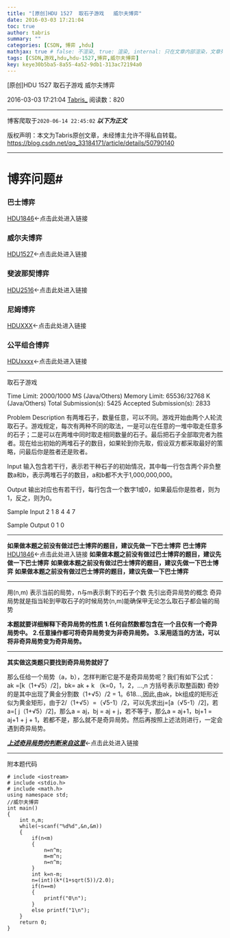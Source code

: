 ```yaml
---
title: "[原创]HDU 1527  取石子游戏   威尔夫博弈"
date: 2016-03-03 17:21:04
toc: true
author: tabris
summary: ""
categories: [CSDN, 博弈 ,hdu]
mathjax: true # false: 不渲染, true: 渲染, internal: 只在文章内部渲染，文章列表中不渲染
tags: [CSDN,游戏,hdu,hdu-1527,博弈,威尔夫博弈]
key: keye30b5ba5-8a55-4a52-9db1-313ac72194a0
---
```


[原创]HDU 1527  取石子游戏   威尔夫博弈

2016-03-03 17:21:04  [Tabris_](https://me.csdn.net/qq_33184171) 阅读数：820

---

博客爬取于`2020-06-14 22:45:02`
***以下为正文***

版权声明：本文为Tabris原创文章，未经博主允许不得私自转载。
https://blog.csdn.net/qq_33184171/article/details/50790140

<!-- more -->

---


# 博弈问题#

### 巴士博弈
[HDU1846](http://blog.csdn.net/qq_33184171/article/details/50790076)<-点击此处进入链接
### 威尔夫博弈
[HDU1527](http://blog.csdn.net/qq_33184171/article/details/50790140)<-点击此处进入链接
### 斐波那契博弈
[HDU2516](http://acm.hdu.edu.cn/showproblem.php?pid=2516)<-点击此处进入链接
### 尼姆博弈
 [HDUXXX](http://blog.csdn.net/qq_33184171/article/details/50813592)<-点击此处进入链接
### 公平组合博弈
[HDUxxxx](asdfasd)<-点击此处进入链接

 
 ----------
 取石子游戏

Time Limit: 2000/1000 MS (Java/Others)    Memory Limit: 65536/32768 K (Java/Others)
Total Submission(s): 5425    Accepted Submission(s): 2833


Problem Description
有两堆石子，数量任意，可以不同。游戏开始由两个人轮流取石子。游戏规定，每次有两种不同的取法，一是可以在任意的一堆中取走任意多的石子；二是可以在两堆中同时取走相同数量的石子。最后把石子全部取完者为胜者。现在给出初始的两堆石子的数目，如果轮到你先取，假设双方都采取最好的策略，问最后你是胜者还是败者。
 

Input
输入包含若干行，表示若干种石子的初始情况，其中每一行包含两个非负整数a和b，表示两堆石子的数目，a和b都不大于1,000,000,000。
 

Output
输出对应也有若干行，每行包含一个数字1或0，如果最后你是胜者，则为1，反之，则为0。
 

Sample Input
2 1
8 4
4 7
 

Sample Output
0
1
0

-------
**如果做本题之前没有做过巴士博弈的题目，建议先做一下巴士博弈**
**巴士博弈**
[HDU1846](http://blog.csdn.net/qq_33184171/article/details/50790076)<-点击此处进入链接
**如果做本题之前没有做过巴士博弈的题目，建议先做一下巴士博弈**
**如果做本题之前没有做过巴士博弈的题目，建议先做一下巴士博弈**
**如果做本题之前没有做过巴士博弈的题目，建议先做一下巴士博弈**

------
用(n,m) 表示当前的局势，n与m表示剩下的石子个数
先引出奇异局势的概念 
奇异局势就是指当轮到甲取石子的时候局势(n,m)能确保甲无论怎么取石子都会输的局势 

**本题就要详细解释下奇异局势的性质**
**1.任何自然数都包含在一个且仅有一个奇异局势中。**
**2.任意操作都可将奇异局势变为非奇异局势。**
**3.采用适当的方法，可以将非奇异局势变为奇异局势。**

--------
**其实做这类题只要找到奇异局势就好了**

那么任给一个局势（a，b），怎样判断它是不是奇异局势呢？我们有如下公式： ak =[k（1+√5）/2]，bk= ak + k （k=0，1，2，...,n 方括号表示取整函数) 奇妙的是其中出现了黄金分割数（1+√5）/2 = 1。618...,因此,由ak，bk组成的矩形近似为黄金矩形，由于2/（1+√5）=（√5-1）/2，可以先求出j=[a（√5-1）/2]，若a=[ j（1+√5）/2]，那么a = aj，bj = aj + j，若不等于，那么a = aj+1，bj+1 = aj+1 + j + 1，若都不是，那么就不是奇异局势。然后再按照上述法则进行，一定会遇到奇异局势。

***[上述奇异局势的判断来自这里](http://blog.csdn.net/smcwwh/article/details/5051239)***<-点击此处进入链接

-------
附本题代码

```
# include <iostream>
# include <stdio.h>
# include <math.h>
using namespace std;
//威尔夫博弈
int main()
{
    int n,m;
    while(~scanf("%d%d",&n,&m))
    {
        if(n<m)
        {
            n=n^m;
            m=m^n;
            n=n^m;
        }
        int k=n-m;
        n=(int)(k*(1+sqrt(5))/2.0);
        if(n==m)
        {
            printf("0\n");
        }
        else printf("1\n");
    }
    return 0;
}


```

